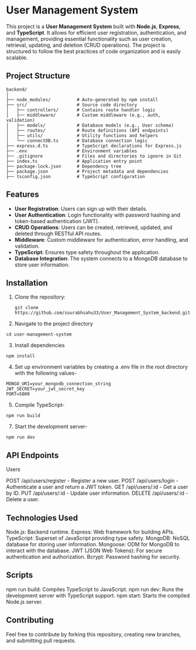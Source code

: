 # User Management System

This project is a **User Management System** built with **Node.js**, **Express**, and **TypeScript**. It allows for efficient user registration, authentication, and management, providing essential functionality such as user creation, retrieval, updating, and deletion (CRUD operations). The project is structured to follow the best practices of code organization and is easily scalable.

## Project Structure

```
backend/
│
├── node_modules/          # Auto-generated by npm install
├── src/                   # Source code directory
│   ├── controllers/       # Contains route handler logic
│   ├── middleware/        # Custom middleware (e.g., auth, validation)
│   ├── models/            # Database models (e.g., User schema)
│   ├── routes/            # Route definitions (API endpoints)
│   ├── utils/             # Utility functions and helpers
│   └── connectDB.ts       # Database connection logic
├── express.d.ts           # TypeScript declarations for Express.js
├── .env                   # Environment variables
├── .gitignore             # Files and directories to ignore in Git
├── index.ts               # Application entry point
├── package-lock.json      # Dependency tree
├── package.json           # Project metadata and dependencies
├── tsconfig.json          # TypeScript configuration
```


## Features

- **User Registration**: Users can sign up with their details.
- **User Authentication**: Login functionality with password hashing and token-based authentication (JWT).
- **CRUD Operations**: Users can be created, retrieved, updated, and deleted through RESTful API routes.
- **Middleware**: Custom middleware for authentication, error handling, and validation.
- **TypeScript**: Ensures type safety throughout the application.
- **Database Integration**: The system connects to a MongoDB database to store user information.

## Installation

1. Clone the repository:

   ```
   git clone https://github.com/sourabhsahu33/User_Management_System_backend.git
   ```

2. Navigate to the project directory
```
cd user-management-system
```

3. Install dependencies
```
npm install
```

4. Set up environment variables by creating a .env file in the root directory with the following values-
```
MONGO_URI=your_mongodb_connection_string
JWT_SECRET=your_jwt_secret_key
PORT=5000
```

5. Compile TypeScript-
```
npm run build
```

7. Start the development server-
```
npm run dev
```

## API Endpoints

Users

POST /api/users/register - Register a new user.
POST /api/users/login - Authenticate a user and return a JWT token.
GET /api/users/:id - Get a user by ID.
PUT /api/users/:id - Update user information.
DELETE /api/users/:id - Delete a user.

## Technologies Used

Node.js: Backend runtime.
Express: Web framework for building APIs.
TypeScript: Superset of JavaScript providing type safety.
MongoDB: NoSQL database for storing user information.
Mongoose: ODM for MongoDB to interact with the database.
JWT (JSON Web Tokens): For secure authentication and authorization.
Bcrypt: Password hashing for security.

## Scripts

npm run build: Compiles TypeScript to JavaScript.
npm run dev: Runs the development server with TypeScript support.
npm start: Starts the compiled Node.js server.

## Contributing
Feel free to contribute by forking this repository, creating new branches, and submitting pull requests.
